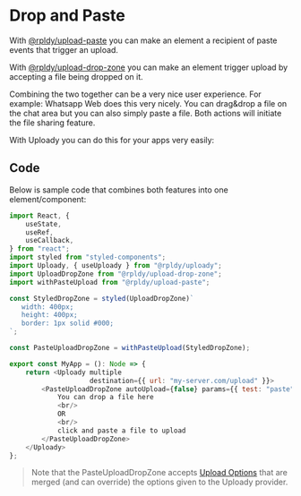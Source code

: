 # Drop and Paste

With [@rpldy/upload-paste](../packages/ui/upload-paste) you can make an element a 
recipient of paste events that trigger an upload.

With [@rpldy/upload-drop-zone](../packages/ui/upload-drop-zone) you can make an element trigger upload by 
accepting a file being dropped on it.

Combining the two together can be a very nice user experience. For example: Whatsapp Web does this very nicely.
You can drag&drop a file on the chat area but you can also simply paste a file. Both actions will initiate the file sharing feature.

With Uploady you can do this for your apps very easily:

## Code

Below is sample code that combines both features into one element/component:

```javascript
import React, {
    useState,
    useRef,
    useCallback,
} from "react";
import styled from "styled-components";
import Uploady, { useUploady } from "@rpldy/uploady";
import UploadDropZone from "@rpldy/upload-drop-zone";
import withPasteUpload from "@rpldy/upload-paste";

const StyledDropZone = styled(UploadDropZone)`
   width: 400px;
   height: 400px;
   border: 1px solid #000;
`;

const PasteUploadDropZone = withPasteUpload(StyledDropZone);

export const MyApp = (): Node => {
    return <Uploady multiple
                    destination={{ url: "my-server.com/upload" }}>
        <PasteUploadDropZone autoUpload={false} params={{ test: "paste" }}>
            You can drop a file here
            <br/>
            OR
            <br/>
            click and paste a file to upload
        </PasteUploadDropZone>
    </Uploady>
};
```

> Note that the PasteUploadDropZone accepts [Upload Options](../packages/ui/uploady#props) that are merged (and can override)
> the options given to the Uploady provider. 
